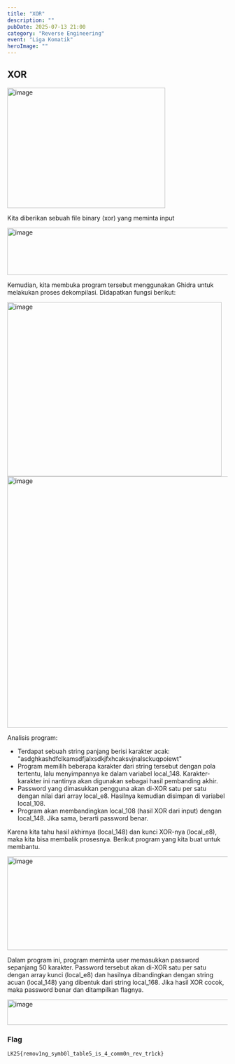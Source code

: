 ```yaml
---
title: "XOR"
description: ""
pubDate: 2025-07-13 21:00
category: "Reverse Engineering"
event: "Liga Komatik"
heroImage: ""
---
```


## XOR

<img width="361" height="275" alt="image" src="https://github.com/user-attachments/assets/d2005a0a-18d4-4280-b1d7-e9af5a00ebde" />

Kita diberikan sebuah file binary (xor) yang meminta input

<img width="542" height="108" alt="image" src="https://github.com/user-attachments/assets/014bea7c-4e17-4ff1-9a70-e9575223b669" />

Kemudian, kita membuka program tersebut menggunakan Ghidra untuk melakukan proses
dekompilasi. Didapatkan fungsi berikut:

<img width="490" height="398" alt="image" src="https://github.com/user-attachments/assets/7a6d4bb2-73ef-4f7f-acfc-4474497a4128" />
<img width="551" height="575" alt="image" src="https://github.com/user-attachments/assets/db5435d3-d0ff-499a-a3c9-3f151aa0186e" />

Analisis program:

- Terdapat sebuah string panjang berisi karakter acak:
  "asdghkashdfclkamsdfjalxsdkjfxhcaksvjnalsckuqpoiewt"
- Program memilih beberapa karakter dari string tersebut dengan pola tertentu, lalu
  menyimpannya ke dalam variabel local_148. Karakter-karakter ini nantinya akan
  digunakan sebagai hasil pembanding akhir.
- Password yang dimasukkan pengguna akan di-XOR satu per satu dengan nilai dari array
  local_e8. Hasilnya kemudian disimpan di variabel local_108.
- Program akan membandingkan local_108 (hasil XOR dari input) dengan local_148. Jika
  sama, berarti password benar.

Karena kita tahu hasil akhirnya (local_148) dan kunci XOR-nya (local_e8), maka kita bisa
membalik prosesnya. Berikut program yang kita buat untuk membantu.

<img width="556" height="214" alt="image" src="https://github.com/user-attachments/assets/e5ef9157-6f37-4d00-a2cb-7d12a5994220" />

Dalam program ini, program meminta user memasukkan password sepanjang 50 karakter.
Password tersebut akan di-XOR satu per satu dengan array kunci (local_e8) dan hasilnya
dibandingkan dengan string acuan (local_148) yang dibentuk dari string local_168. Jika hasil
XOR cocok, maka password benar dan ditampilkan flagnya.

<img width="554" height="58" alt="image" src="https://github.com/user-attachments/assets/bf6e0152-9c04-419b-ab26-bd38e49969fb" />

### Flag

```
LK25{remov1ng_symb0l_table5_is_4_comm0n_rev_tr1ck}
```
